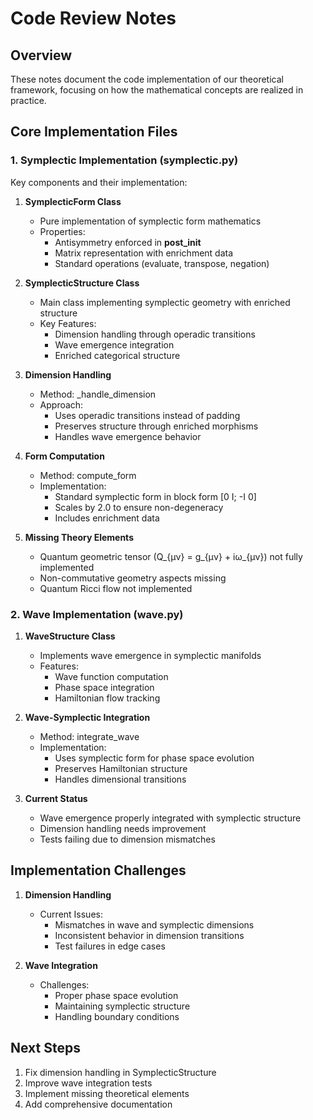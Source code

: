 # Code Review Notes

## Overview
These notes document the code implementation of our theoretical framework, focusing on how the mathematical concepts are realized in practice.

## Core Implementation Files

### 1. Symplectic Implementation (symplectic.py)

Key components and their implementation:

1. **SymplecticForm Class**
   - Pure implementation of symplectic form mathematics
   - Properties:
     - Antisymmetry enforced in __post_init__
     - Matrix representation with enrichment data
     - Standard operations (evaluate, transpose, negation)

2. **SymplecticStructure Class**
   - Main class implementing symplectic geometry with enriched structure
   - Key Features:
     - Dimension handling through operadic transitions
     - Wave emergence integration
     - Enriched categorical structure

3. **Dimension Handling**
   - Method: _handle_dimension
   - Approach:
     - Uses operadic transitions instead of padding
     - Preserves structure through enriched morphisms
     - Handles wave emergence behavior

4. **Form Computation**
   - Method: compute_form
   - Implementation:
     - Standard symplectic form in block form [0 I; -I 0]
     - Scales by 2.0 to ensure non-degeneracy
     - Includes enrichment data

5. **Missing Theory Elements**
   - Quantum geometric tensor (Q_{μν} = g_{μν} + iω_{μν}) not fully implemented
   - Non-commutative geometry aspects missing
   - Quantum Ricci flow not implemented

### 2. Wave Implementation (wave.py)

1. **WaveStructure Class**
   - Implements wave emergence in symplectic manifolds
   - Features:
     - Wave function computation
     - Phase space integration
     - Hamiltonian flow tracking

2. **Wave-Symplectic Integration**
   - Method: integrate_wave
   - Implementation:
     - Uses symplectic form for phase space evolution
     - Preserves Hamiltonian structure
     - Handles dimensional transitions

3. **Current Status**
   - Wave emergence properly integrated with symplectic structure
   - Dimension handling needs improvement
   - Tests failing due to dimension mismatches

## Implementation Challenges

1. **Dimension Handling**
   - Current Issues:
     - Mismatches in wave and symplectic dimensions
     - Inconsistent behavior in dimension transitions
     - Test failures in edge cases

2. **Wave Integration**
   - Challenges:
     - Proper phase space evolution
     - Maintaining symplectic structure
     - Handling boundary conditions

## Next Steps

1. Fix dimension handling in SymplecticStructure
2. Improve wave integration tests
3. Implement missing theoretical elements
4. Add comprehensive documentation 